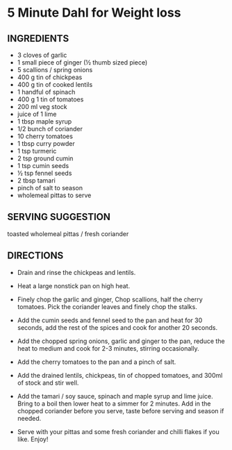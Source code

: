 # 5 Minute Dahl for Weight loss

## INGREDIENTS
- 3 cloves of garlic
- 1 small piece of ginger (½ thumb sized piece)
- 5 scallions / spring onions
- 400 g tin of chickpeas
- 400 g tin of cooked lentils
- 1 handful of spinach
- 400 g 1 tin of tomatoes
- 200 ml veg stock
- juice of 1 lime
- 1 tbsp maple syrup
- 1/2 bunch of coriander
- 10 cherry tomatoes
- 1 tbsp curry powder
- 1 tsp turmeric
- 2 tsp ground cumin
- 1 tsp cumin seeds
- ½ tsp fennel seeds
- 2 tbsp tamari
- pinch of salt to season
- wholemeal pittas to serve

## SERVING SUGGESTION
 toasted wholemeal pittas / fresh coriander

## DIRECTIONS
- Drain and rinse the chickpeas and lentils.

- Heat a large nonstick pan on high heat.

- Finely chop the garlic and ginger, Chop scallions, half the cherry tomatoes. Pick the coriander leaves and finely chop the stalks.

- Add the cumin seeds and fennel seed to the pan and heat for 30 seconds, add the rest of the spices and cook for another 20 seconds.

- Add the chopped spring onions, garlic and ginger to the pan, reduce the heat to medium and cook for 2-3 minutes, stirring occasionally.

- Add the cherry tomatoes to the pan and a pinch of salt.

- Add the drained lentils, chickpeas, tin of chopped tomatoes, and 300ml of stock and stir well.

- Add the tamari / soy sauce, spinach and maple syrup and lime juice. Bring to a boil then lower heat to a simmer for 2 minutes. Add in the chopped coriander before you serve, taste before serving and season if needed.

- Serve with your pittas and some fresh coriander and chilli flakes if you like. Enjoy!

